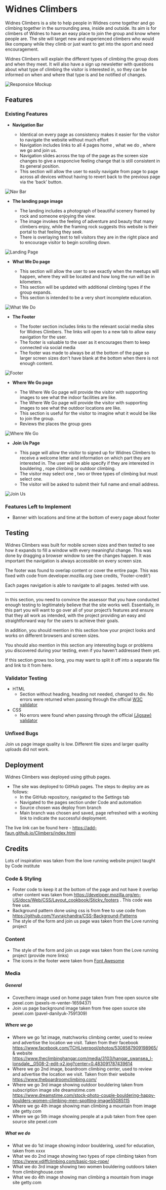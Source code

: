 # Widnes Climbers

Widnes Climbers is a site to help people in Widnes come together and go climbing together in the surrounding area, inside and outside. Its aim is for climbers of Widnes to have an easy place to join the group and know where people are. The site will target new and experienced climbers who would like company while they climb or just want to get into the sport and need encouragement.

Widnes Climbers will explain the different types of climbing the group does and when they meet. It will also have a sign up newsletter with questions about what type of climbing the visitor is interested in, so they can be informed on when and where that type is and be notified of changes.
 

![Responsice Mockup](assets/images/responsiveness-readme.png)

## Features 

### Existing Features

- __Navigation Bar__

  - Identical on every page as consistency makes it easier for the visitor to navigate the website without much effort
  - Navigation includes links to all 4 pages home , what we do , where we go and join us.
  - Navigation slides across the top of the page as the screen size changes to give a responcive feeling change that is still consistent in its general position.
  - This section will allow the user to easily navigate from page to page across all devices without having to revert back to the previous page via the ‘back’ button. 

![Nav Bar](assets/images/Navigation-mock-up.png)

- __The landing page image__

  - The landing includes a photograph of beautiful scenery framed by rock and someone enjoying the view.
  - The image invokes the feeling of adventure and beauty that many climbers enjoy, while the framing rock suggests this website is their portal to that feeling they seek.
  - There is overlaying text to tell visitors they are in the right place and to encourage visitor to begin scrolling down.

![Landing Page](https://github.com/lucyrush/readme-template/blob/master/media/love_running_landing.png)

- __What We Do page__

  - This section will allow the user to see exactly when the meetups will happen, where they will be located and how long the run will be in kilometers. 
  - This section will be updated with additional climbing types if the group expands.
  - This section is intended to be a very short incomplete education.

![What We Do](assets/images/what-we-do-readme.png)

- __The Footer__ 

  - The footer section includes links to the relevant social media sites for Widnes Climbers. The links will open to a new tab to allow easy navigation for the user. 
  - The footer is valuable to the user as it encourages them to keep connected via social media
  - The footer was made to always be at the bottom of the page so larger screen sizes don't have blank at the bottom when there is not enough content.

![Footer](assets/images/footer-readme.png)

- __Where We Go page__

  - The Where We Go page will provide the visitor with supporting images to see what the indoor facilities are like. 
  - The Where We Go page will provide the visitor with supporting images to see what the outdoor locations are like.
  - This section is useful for the visitor to imagine what it would be like to join the group.
  - Reviews the places the group goes

![Where We Go](assets/images/where-we-go-readme.png)

- __Join Us Page__

  - This page will allow the visitor to signed up for Widnes Climbers to receive a welcome letter and information on which part they are interested in. The user will be able specify if they are interested in bouldering , rope climbing or outdoor climbing. 
  - The visitor may select one , two or three types of climbing but must select one.
  - The visitor will be asked to submit their full name and email address. 

![Join Us](assets/images/join-us-readme.png)

### Features Left to Implement

- Banner with locations and time at the bottom of every page about footer

## Testing 

Widnes Climbers was built for mobile screen sizes and then tested to see how it expands to fill a window with every meaningful change. This was done by dragging a browser window to see the changes happen.
It was important the navigation is always accessible on every screen size.

The footer was found to overlap content or cover the entire page. This was fixed with code from developer.mozilla.org (see credits, 'Footer-credit')

Each pages navigation is able to navigate to all pages. tested with use.


------
In this section, you need to convince the assessor that you have conducted enough testing to legitimately believe that the site works well. Essentially, in this part you will want to go over all of your project’s features and ensure that they all work as intended, with the project providing an easy and straightforward way for the users to achieve their goals.

In addition, you should mention in this section how your project looks and works on different browsers and screen sizes.

You should also mention in this section any interesting bugs or problems you discovered during your testing, even if you haven't addressed them yet.

If this section grows too long, you may want to split it off into a separate file and link to it from here.


### Validator Testing 

- HTML
  - Section without heading, heading not needed, changed to div.
   No errors were returned when passing through the official [W3C validator](https://validator.w3.org/nu/?doc=https%3A%2F%2Fadd-faun.github.io%2FClimbers%2F)
- CSS
  - No errors were found when passing through the official [(Jigsaw) validator](https://jigsaw.w3.org/css-validator/validator?uri=https%3A%2F%2Fadd-faun.github.io%2FClimbers&profile=css3svg&usermedium=all&warning=1&vextwarning=&lang=en)

### Unfixed Bugs

Join us page image quality is low. Different file sizes and larger quality uploads did not work.

## Deployment

Widnes Climbers was deployed using github pages. 

- The site was deployed to GitHub pages. The steps to deploy are as follows: 
  - In the GitHub repository, navigated to the Settings tab 
  - Navigated to the pages section under Code and automation
  - Source chosen was deploy from branch
  - Main branch was chosen and saved, page refreshed with a working link to indicate the successful deployment. 

The live link can be found here - https://add-faun.github.io/Climbers/index.html


## Credits 

Lots of inspiration was taken from the love running website project taught by Code institute 

### Code & Styling

- Footer code to keep it at the bottom of the page and not have it overlap other content was taken from https://developer.mozilla.org/en-US/docs/Web/CSS/Layout_cookbook/Sticky_footers . This code was free use.
- Background pattern done using css is from free to use code from https://github.com/Yuvrajchandra/CSS-Background-Patterns
- The style of the form and join us page was taken from the Love running project 

### Content 

- The style of the form and join us page was taken from the Love running project (provide more links)
- The icons in the footer were taken from [Font Awesome](https://fontawesome.com/)

### Media
##### General

- Cover/hero image used on home page taken from free open source site pexel.com (pexels-m-venter-1659437)
- Join us page background image taken from free open source site pexel.com (pavel-danilyuk-7591309)
##### Where we go

- Where we go 1st image, matchworks climbing center, used to review and advertise the location we visit. Taken from their facebook https://www.facebook.com/TCHLiverpool/photos/5308587909198965/  & website https://www.theclimbinghangar.com/media/3103/hangar_swansea_l-lonsdale__0508-2-edit-x2.jpg?center=0.483091787439614
- Where we go 2nd image, boardroom climbing center, used to review and advertise the location we visit. Taken from their website https://www.theboardroomclimbing.com/
- Where we go 3rd image showing outdoor bouldering taken from subscription image site dreamstime.com https://www.dreamstime.com/stock-photo-couple-bouldering-happy-boulders-women-climbing-men-spotting-image55085115
- Where we go 4th image showing man climbing a mountain from image site getty.com
- Where we go 5th image showing people at a pub taken from free open source site pexel.com
##### What we do 

- What we do 1st image showing indoor bouldering, used for education, taken from xxxx
- What we do 2nd image showing two types of rope climbing taken from https://www.vdiffclimbing.com/basic-top-rope/
- What we do 3rd image showing two women bouldering outdoors taken from climbinghouse.com
- What we do 4th image showing man climbing a mountain from image site getty.com